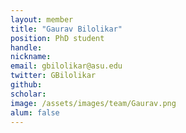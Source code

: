 ```yaml
---
layout: member
title: "Gaurav Bilolikar"
position: PhD student
handle: 
nickname: 
email: gbilolikar@asu.edu 
twitter: GBilolikar
github: 
scholar: 
image: /assets/images/team/Gaurav.png
alum: false
---
```

